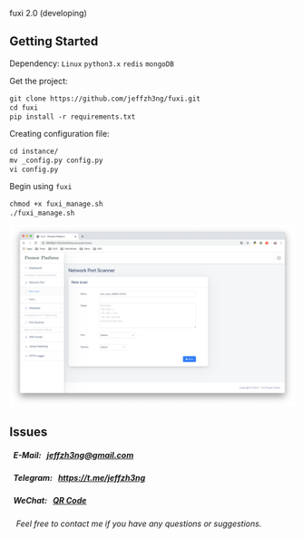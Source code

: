 fuxi 2.0 (developing)

## Getting Started

Dependency: `Linux` `python3.x` `redis` `mongoDB`

Get the project:

```shell
git clone https://github.com/jeffzh3ng/fuxi.git
cd fuxi
pip install -r requirements.txt
```

Creating configuration file:

```shell
cd instance/
mv _config.py config.py
vi config.py
```

Begin using `fuxi`

```shell
chmod +x fuxi_manage.sh
./fuxi_manage.sh
```

![demo_1](docs/img/2020_01_16_02_demo.png)

## Issues

##### &nbsp;&nbsp;E-Mail:&nbsp;&nbsp;&nbsp;<jeffzh3ng@gmail.com>
##### &nbsp;&nbsp;Telegram:&nbsp;&nbsp;&nbsp;<https://t.me/jeffzh3ng>
##### &nbsp;&nbsp;WeChat:&nbsp;&nbsp;&nbsp;[QR Code](docs/img/wechat.jpeg)
&nbsp;&nbsp; *Feel free to contact me if you have any questions or suggestions.*